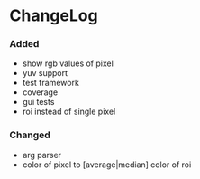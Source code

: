 ChangeLog
==========

### Added
 - show rgb values of pixel
 - yuv support
 - test framework
 - coverage
 - gui tests
 - roi instead of single pixel

### Changed
 - arg parser
 - color of pixel to [average|median] color of roi
